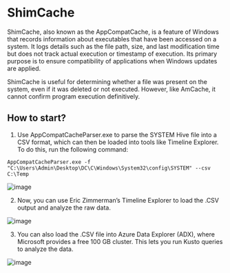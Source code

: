 # ShimCache

ShimCache, also known as the AppCompatCache, is a feature of Windows that records information about executables that have been accessed on a system. It logs details such as the file path, size, and last modification time but does not track actual execution or timestamp of execution. Its primary purpose is to ensure compatibility of applications when Windows updates are applied. 

ShimCache is useful for determining whether a file was present on the system, even if it was deleted or not executed. However, like AmCache, it cannot confirm program execution definitively.

## How to start?

1. Use AppCompatCacheParser.exe to parse the SYSTEM Hive file into a CSV format, which can then be loaded into tools like Timeline Explorer. To do this, run the following command:

```
AppCompatCacheParser.exe -f "C:\Users\Admin\Desktop\DC\C\Windows\System32\config\SYSTEM" --csv C:\Temp
```

![image](https://github.com/user-attachments/assets/5e479490-19cd-4a1a-a669-ec1b671c815c)


2. Now, you can use Eric Zimmerman’s Timeline Explorer to load the .CSV output and analyze the raw data.

![image](https://github.com/user-attachments/assets/b0e72215-9cae-45b8-83a4-989ea089633e)

3. You can also load the .CSV file into Azure Data Explorer (ADX), where Microsoft provides a free 100 GB cluster. This lets you run Kusto queries to analyze the data.

![image](https://github.com/user-attachments/assets/c5c2cadb-7320-4469-a150-c5be9522f415)



